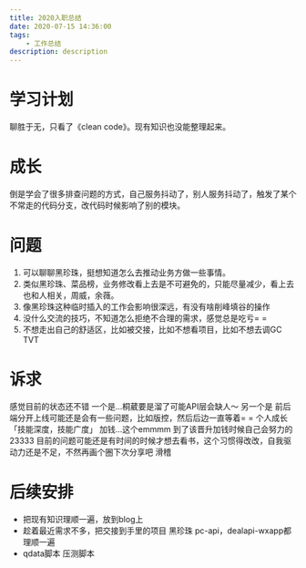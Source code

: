 ```yaml
---
title: 2020入职总结
date: 2020-07-15 14:36:00
tags:
    - 工作总结
description: description
---
```

# 学习计划
聊胜于无，只看了《clean code》。现有知识也没能整理起来。

# 成长
倒是学会了很多排查问题的方式，自己服务抖动了，别人服务抖动了，触发了某个不常走的代码分支，改代码时候影响了别的模块。

# 问题
1. 可以聊聊黑珍珠，挺想知道怎么去推动业务方做一些事情。
2. 类似黑珍珠、菜品榜，业务修改看上去是不可避免的，只能尽量减少，看上去也和人相关，周威，余薇。
3. 像黑珍珠这种临时插入的工作会影响很深远，有没有啥削峰填谷的操作
4. 没什么交流的技巧，不知道怎么拒绝不合理的需求，感觉总是吃亏= =
5. 不想走出自己的舒适区，比如被交接，比如不想看项目，比如不想去调GC TVT

# 诉求
感觉目前的状态还不错
一个是...桐葳要是溜了可能API层会缺人～
另一个是 前后端分开上线可能还是会有一些问题，比如版控，然后后边一直等着= =
个人成长「技能深度，技能广度」 加钱...这个emmmm 到了该晋升加钱时候自己会努力的23333
目前的问题可能还是有时间的时候才想去看书，这个习惯得改改，自我驱动力还是不足，不然再画个圈下次分享吧 滑稽

# 后续安排
- 把现有知识理顺一遍，放到blog上
- 趁着最近需求不多，把交接到手里的项目 黑珍珠 pc-api，dealapi-wxapp都理顺一遍
- qdata脚本 压测脚本

